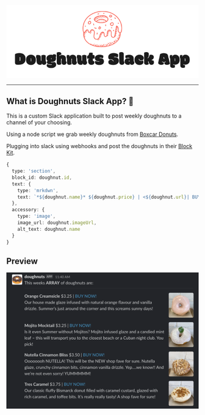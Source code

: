<div align="center">
  <img src="./assets/logo.png">
</div>

<hr>

## What is Doughnuts Slack App? 🍩

This is a custom Slack application built to post weekly doughnuts to a channel of your choosing.

Using a node script we grab weekly doughnuts from [Boxcar Donuts](https://www.bxcrdonuts.ca/). 

Plugging into slack using webhooks and post the doughnuts in their [Block Kit](https://api.slack.com/block-kit).

```ts
{
  type: 'section',
  block_id: doughnut.id,
  text: {
    type: 'mrkdwn',
    text: `*${doughnut.name}* ${doughnut.price} | <${doughnut.url}| BUY NOW!> \n ${doughnut.description}`
  },
  accessory: {
    type: 'image',
    image_url: doughnut.imageUrl,
    alt_text: doughnut.name
  }
}
```

## Preview 
<div align="center">
  <img src="./assets/preview.png">
</div>